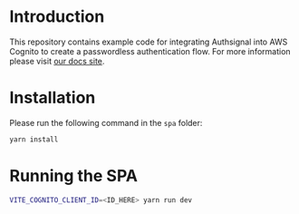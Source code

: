 # Introduction

This repository contains example code for integrating Authsignal into AWS Cognito to create a passwordless authentication flow.
For more information please visit [our docs site](https://docs.authsignal.com/integrations/aws-cognito-react-spa).

# Installation

Please run the following command in the `spa` folder:

```bash
yarn install
```

# Running the SPA

```bash
VITE_COGNITO_CLIENT_ID=<ID_HERE> yarn run dev
```
